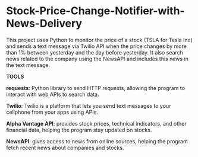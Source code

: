 # Stock-Price-Change-Notifier-with-News-Delivery

This project uses Python to monitor the price of a stock (TSLA for Tesla Inc) and sends a text message via Twilio API when the price changes by more than 1% between yesterday and the day before yesterday. It also search news related to the company using the NewsAPI and includes this news in the text message.

**TOOLS**


**requests**: Python library to send HTTP requests, allowing the program to interact with web APIs to search data.

**Twilio**: Twilio is a platform that lets you send text messages to your cellphone from your apps using APIs.

**Alpha Vantage API**: provides stock prices, technical indicators, and other financial data, helping the program stay updated on stocks.

**NewsAPI**: gives access to news from online sources, helping the program fetch recent news about companies and stocks.
